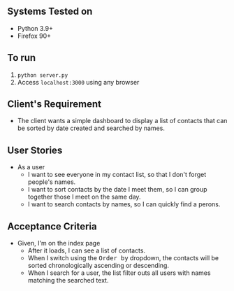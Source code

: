 ## Systems Tested on

* Python 3.9+
* Firefox 90+

## To run

1. `python server.py`
2. Access `localhost:3000` using any browser

## Client's Requirement

- The client wants a simple dashboard to display a list of contacts that can be sorted by date created and searched by names.

## User Stories

- As a user
  - I want to see everyone in my contact list, so that I don't forget people's names.
  - I want to sort contacts by the date I meet them, so I can group together those I meet on the same day.
  - I want to search contacts by names, so I can quickly find a perons.

## Acceptance Criteria

- Given, I'm on the index page
  - After it loads, I can see a list of contacts.
  - When I switch using the <kbd>Order by</kbd> dropdown, the contacts will be sorted chronologically ascending or descending.
  - When I search for a user, the list filter outs all users with names matching the searched text.
